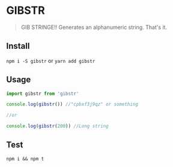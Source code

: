 # GIBSTR

> GIB STRINGE!! Generates an alphanumeric string. That's it.

## Install

`npm i -S gibstr` or `yarn add gibstr`

## Usage

```javascript
import gibstr from 'gibstr'

console.log(gibstr()) //"cpbxf3j9qz" or something

//or

console.log(gibstr(200)) //Long string
```

## Test

`npm i && npm t`
